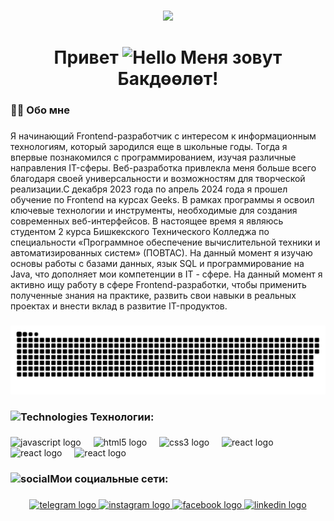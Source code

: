 ###

<div align="center">
  <img width="500" src="https://user-images.githubusercontent.com/74038190/225813708-98b745f2-7d22-48cf-9150-083f1b00d6c9.gif"  />
</div>

###

<h1 align="center">Привет <img src="https://user-images.githubusercontent.com/74038190/214644152-52f47eb3-5e31-4f47-8758-05c9468d5596.gif" alt="Hello" width="40" /> Меня зовут Бакдөөлөт!</h1>

###

<h3 align="left">👩‍💻 Обо мне</h3>

###

<p align="left">Я начинающий Frontend-разработчик с интересом к информационным технологиям, который зародился еще в школьные годы. Тогда я впервые познакомился с программированием, изучая различные направления IT-сферы. Веб-разработка привлекла меня больше всего благодаря своей универсальности и возможностям для творческой реализации.С декабря 2023 года по апрель 2024 года я прошел обучение по Frontend на курсах Geeks. В рамках программы я освоил ключевые технологии и инструменты, необходимые для создания современных веб-интерфейсов. В настоящее время я являюсь студентом 2 курса Бишкекского Технического Колледжа по специальности «Программное обеспечение вычислительной техники и автоматизированных систем» (ПОВТАС). На данный момент я изучаю основы работы с базами данных, язык SQL и программирование на Java, что дополняет мои компетенции в IT - сфере. На данный момент я активно ищу работу в сфере Frontend-разработки, чтобы применить полученные знания на практике, развить свои навыки в реальных проектах и внести вклад в развитие IT-продуктов.</p>

###

<p align="center">
 <img width="600" src="assets/github-snake.svg" alt="snake"/>
</p>

###

<h3 align="left"><img src="https://user-images.githubusercontent.com/74038190/212284087-bbe7e430-757e-4901-90bf-4cd2ce3e1852.gif" alt="Technologies" width="25" /> Технологии:</h3>

###

<div align="left">
  <img src="https://cdn.jsdelivr.net/gh/devicons/devicon/icons/javascript/javascript-original.svg" height="40" alt="javascript logo"  />
  <img width="12" />
  <img src="https://cdn.jsdelivr.net/gh/devicons/devicon/icons/html5/html5-original.svg" height="40" alt="html5 logo"  />
  <img width="12" />
  <img src="https://cdn.jsdelivr.net/gh/devicons/devicon/icons/css3/css3-original.svg" height="40" alt="css3 logo"  />
  <img width="12" />
  <img src="https://cdn.jsdelivr.net/gh/devicons/devicon/icons/react/react-original.svg" height="40" alt="react logo"  />
  <img width="12" />        
  <img src="https://cdn.jsdelivr.net/gh/devicons/devicon@latest/icons/mysql/mysql-original.svg" height="40" alt="react logo"  />
  <img width="12" />
  <img src="https://cdn.jsdelivr.net/gh/devicons/devicon@latest/icons/java/java-original.svg" height="40" alt="react logo"  />
  <img width="12" />
</div>

###

<h3 align="left"><img src="https://user-images.githubusercontent.com/74038190/226127913-88de86d3-8437-45b9-a3b6-e746b47f655a.gif" height="35" alt="social"/>Мои социальные сети:</h3>

###

<div align="center">
  <a href="https://t.me/tcybkv" target="_blank">
    <img src="https://img.shields.io/static/v1?message=Telegram&logo=telegram&label=&color=2CA5E0&logoColor=white&labelColor=&style=for-the-badge" height="25" alt="telegram logo"  />                                          
  </a>
  <a href="https://www.instagram.com/tcybkvv" target="_blank">
    <img src="https://img.shields.io/badge/Instagram-E4405F?style=for-the-badge&logo=instagram&logoColor=white" height="25" alt="instagram logo"  />
  <a href="https://www.facebook.com/profile.php?id=61550358817667" target="_blank">
    <img src="https://img.shields.io/badge/Facebook-3D82ED?style=for-the-badge&logo=facebook&logoColor=white" height="25" alt="facebook logo"  />
  <a href="https://www.linkedin.com/in/%D0%B1%D0%B0%D0%BA%D0%B4%D3%A9%D3%A9%D0%BB%D3%A9%D1%82-%D1%82%D0%BE%D0%B9%D1%87%D1%83%D0%B1%D0%B5%D0%BA%D0%BE%D0%B2-a5082635b/" target="_blank">
    <img src="https://img.shields.io/static/v1?message=LinkedIn&logo=Linkedin&label=&color=0077B5&logoColor=white&labelColor=&style=for-the-badge" height="25" alt="linkedin logo"  />
    
  </a>
</div>

###
